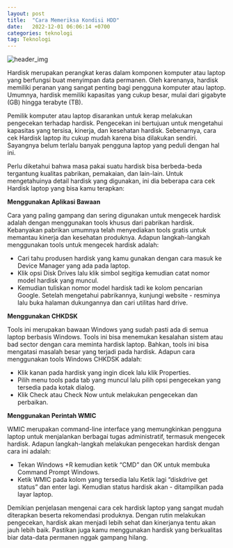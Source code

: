 ```yaml
---
layout: post
title:  "Cara Memeriksa Kondisi HDD"
date:   2022-12-01 06:06:14 +0700
categories: teknologi
tag: Teknologi
---
```


![header_img](https://www.blibli.com/friends-backend/wp-content/uploads/2022/04/Cara-Cek-Hardisk-Laptop-Ikuti-Panduannya-Kuy.jpg)

Hardisk merupakan perangkat keras dalam komponen komputer atau laptop yang berfungsi buat menyimpan data permanen. Oleh karenanya, hardisk memiliki peranan yang sangat penting bagi pengguna komputer atau laptop. Umumnya, hardisk memiliki kapasitas yang cukup besar, mulai dari gigabyte (GB) hingga terabyte (TB).

Pemilik komputer atau laptop disarankan untuk kerap melakukan pengecekan terhadap hardisk. Pengecekan ini bertujuan untuk mengetahui kapasitas yang tersisa, kinerja, dan kesehatan hardisk. Sebenarnya, cara cek Hardisk laptop itu cukup mudah karena bisa dilakukan sendiri. Sayangnya belum terlalu banyak pengguna laptop yang peduli dengan hal ini.

Perlu diketahui bahwa masa pakai suatu hardisk bisa berbeda-beda tergantung kualitas pabrikan, pemakaian, dan lain-lain. Untuk mengetahuinya detail hardisk yang digunakan, ini dia beberapa cara cek Hardisk laptop yang bisa kamu terapkan:

**Menggunakan Aplikasi Bawaan**

Cara yang paling gampang dan sering digunakan untuk mengecek hardisk adalah dengan menggunakan tools khusus dari pabrikan hardisk. Kebanyakan pabrikan umumnya telah menyediakan tools gratis untuk memantau kinerja dan kesehatan produknya. Adapun langkah-langkah menggunakan tools untuk mengecek hardisk adalah:

- Cari tahu produsen hardisk yang kamu gunakan dengan cara masuk ke Device Manager yang ada pada laptop.
- Klik opsi Disk Drives lalu klik simbol segitiga kemudian catat nomor model hardisk yang muncul.
- Kemudian tuliskan nomor model hardisk tadi ke kolom pencarian Google. Setelah mengetahui pabrikannya, kunjungi website - resminya lalu buka halaman dukungannya dan cari utilitas hard drive.

**Menggunakan CHKDSK**

Tools ini merupakan bawaan Windows yang sudah pasti ada di semua laptop berbasis Windows. Tools ini bisa menemukan kesalahan sistem atau bad sector dengan cara meminta hardisk laptop. Bahkan, tools ini bisa mengatasi masalah besar yang terjadi pada hardisk. Adapun cara menggunakan tools Windows CHKDSK adalah:

- Klik kanan pada hardisk yang ingin dicek lalu klik Properties.
- Pilih menu tools pada tab yang muncul lalu pilih opsi pengecekan yang tersedia pada kotak dialog.
- Klik Check atau Check Now untuk melakukan pengecekan dan perbaikan.

**Menggunakan Perintah WMIC**

WMIC merupakan command-line interface yang memungkinkan pengguna laptop untuk menjalankan berbagai tugas administratif, termasuk mengecek hardisk. Adapun langkah-langkah melakukan pengecekan hardisk dengan cara ini adalah:

- Tekan Windows +R kemudian ketik “CMD” dan OK untuk membuka Command Prompt Windows.
- Ketik WMIC pada kolom yang tersedia lalu Ketik lagi “diskdrive get status” dan enter lagi. Kemudian status hardisk akan - ditampilkan pada layar laptop.

Demikian penjelasan mengenai cara cek hardisk laptop yang sangat mudah diterapkan beserta rekomendasi produknya. Dengan rutin melakukan pengecekan, hardisk akan menjadi lebih sehat dan kinerjanya tentu akan jauh lebih baik. Pastikan juga kamu menggunakan hardisk yang berkualitas biar data-data permanen nggak gampang hilang.